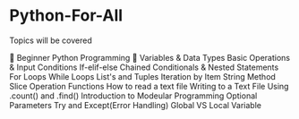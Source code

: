 # Python-For-All
Topics will be covered

📕 Beginner Python Programming 📕
Variables & Data Types
Basic Operations & Input
Conditions
If-elif-else
Chained Conditionals & Nested Statements
For Loops
While Loops
List's and Tuples
Iteration by Item
String Method
Slice Operation
Functions
How to read a text file
Writing to a Text File
Using .count() and .find()
Introduction to Modeular Programming
Optional Parameters
Try and Except(Error Handling)
Global VS Local Variable
